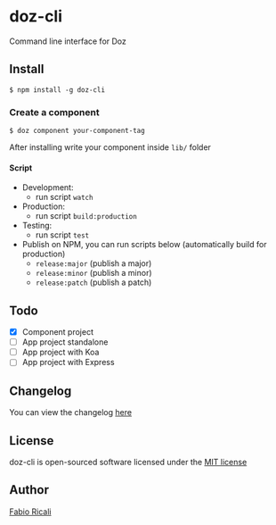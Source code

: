 # doz-cli
Command line interface for Doz

## Install
```
$ npm install -g doz-cli
```

### Create a component
```
$ doz component your-component-tag
```

After installing write your component inside `lib/` folder

#### Script
- Development:
    - run script `watch`
- Production:
    - run script `build:production`
- Testing:
    - run script `test`
- Publish on NPM, you can run scripts below (automatically build for production)
    - `release:major` (publish a major)
    - `release:minor` (publish a minor)
    - `release:patch` (publish a patch)

## Todo
 - [x] Component project
 - [ ] App project standalone
 - [ ] App project with Koa
 - [ ] App project with Express

## Changelog
You can view the changelog <a target="_blank" href="https://github.com/dozjs/doz-cli/blob/master/CHANGELOG.md">here</a>

## License
doz-cli is open-sourced software licensed under the <a target="_blank" href="http://opensource.org/licenses/MIT">MIT license</a>

## Author
<a target="_blank" href="http://rica.li">Fabio Ricali</a>